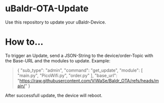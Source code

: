 # uBaldr-OTA-Update
Use this repository to update your uBaldr-Device.

# How to...
To trigger an Update, send a JSON-String to the device/order-Topic with the Base-URL and the modules to update.
Example:
>{
>  "sub_type": "admin",
>  "command": "get_update",
>  "module": [
>    "main.py",
>    "PicoWifi.py",
>    "order.py"
>  ],
>  "base_url": "https://raw.githubusercontent.com/ViWaSe/Baldr_OTA/refs/heads/main/"
>}

After successfull update, the device will reboot.
